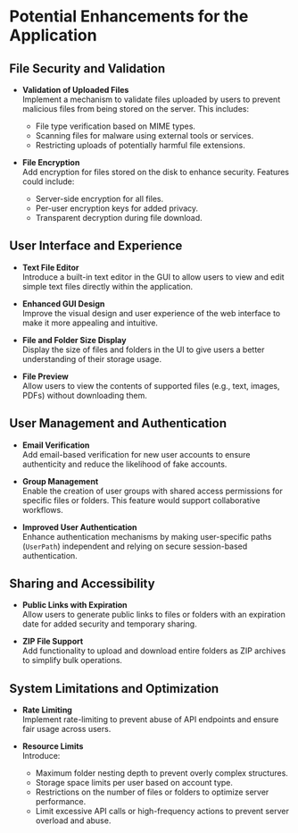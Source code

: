 # Potential Enhancements for the Application

## **File Security and Validation**

- **Validation of Uploaded Files**  
  Implement a mechanism to validate files uploaded by users to prevent malicious files from being stored on the server. This includes:

  - File type verification based on MIME types.
  - Scanning files for malware using external tools or services.
  - Restricting uploads of potentially harmful file extensions.

- **File Encryption**  
  Add encryption for files stored on the disk to enhance security. Features could include:
  - Server-side encryption for all files.
  - Per-user encryption keys for added privacy.
  - Transparent decryption during file download.

## **User Interface and Experience**

- **Text File Editor**  
  Introduce a built-in text editor in the GUI to allow users to view and edit simple text files directly within the application.

- **Enhanced GUI Design**  
  Improve the visual design and user experience of the web interface to make it more appealing and intuitive.

- **File and Folder Size Display**  
  Display the size of files and folders in the UI to give users a better understanding of their storage usage.

- **File Preview**  
  Allow users to view the contents of supported files (e.g., text, images, PDFs) without downloading them.

## **User Management and Authentication**

- **Email Verification**  
  Add email-based verification for new user accounts to ensure authenticity and reduce the likelihood of fake accounts.

- **Group Management**  
  Enable the creation of user groups with shared access permissions for specific files or folders. This feature would support collaborative workflows.

- **Improved User Authentication**  
  Enhance authentication mechanisms by making user-specific paths (`UserPath`) independent and relying on secure session-based authentication.

## **Sharing and Accessibility**

- **Public Links with Expiration**  
  Allow users to generate public links to files or folders with an expiration date for added security and temporary sharing.

- **ZIP File Support**  
  Add functionality to upload and download entire folders as ZIP archives to simplify bulk operations.

## **System Limitations and Optimization**

- **Rate Limiting**  
  Implement rate-limiting to prevent abuse of API endpoints and ensure fair usage across users.

- **Resource Limits**  
  Introduce:
  - Maximum folder nesting depth to prevent overly complex structures.
  - Storage space limits per user based on account type.
  - Restrictions on the number of files or folders to optimize server performance.
  - Limit excessive API calls or high-frequency actions to prevent server overload and abuse.
